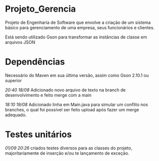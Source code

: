 # Projeto_Gerencia
Projeto de Engenharia de Software que envolve a criação de um sistema básico para gerenciamento de uma empresa, seus funcionários e clientes.

Está sendo utilizado Gson para transformar as instâncias de classe em arquivos JSON

# Dependências
Necessário do Maven em sua última versão, assim como Gson 2.10.1 ou superior

_20:40 18/08_
Adicionado novo arquivo de texto na branch de desenvolvimento e feito merge com a main

_18:10 19/08_
Adicionado linha em Main.java para simular um conflito nos branches, o qual foi possível ser feito upload após fazer um merge adequado.

# Testes unitários
_01/09 20:26_
criados testes diversos para as classes do projeto, majoritariamente de inserção e/ou te lançamento de exceção.